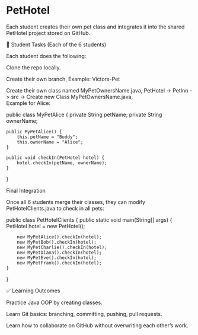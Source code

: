 # PetHotel
Each student creates their own pet class and integrates it into the shared PetHotel project stored on GitHub.



👥 Student Tasks (Each of the 6 students)

Each student does the following:

Clone the repo locally.

Create their own branch, Example: Victors-Pet

Create their own class named MyPetOwnersName.java, PetHotel -> PetInn -> src -> Create new Class MyPetOwnersName.java,  
Example for Alice:

public class MyPetAlice {
    private String petName;
    private String ownerName;

    public MyPetAlice() {
        this.petName = "Buddy";
        this.ownerName = "Alice";
    }

    public void checkIn(PetHotel hotel) {
        hotel.checkIn(petName, ownerName);
    }
}


Final Integration

Once all 6 students merge their classes, they can modify PetHotelClients.java to check in all pets:

public class PetHotelClients {
    public static void main(String[] args) {
        PetHotel hotel = new PetHotel();

        new MyPetAlice().checkIn(hotel);
        new MyPetBob().checkIn(hotel);
        new MyPetCharlie().checkIn(hotel);
        new MyPetDiana().checkIn(hotel);
        new MyPetEve().checkIn(hotel);
        new MyPetFrank().checkIn(hotel);
    }
}

✅ Learning Outcomes

Practice Java OOP by creating classes.

Learn Git basics: branching, committing, pushing, pull requests.

Learn how to collaborate on GitHub without overwriting each other’s work.
